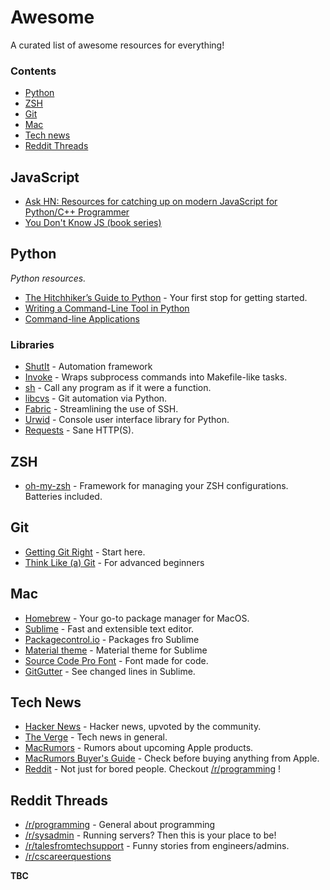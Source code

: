 # Awesome

A curated list of awesome resources for everything!

### Contents

- [Python](#python)
- [ZSH](#zsh)
- [Git](#git)
- [Mac](#mac)
- [Tech news](#tech-news)
- [Reddit Threads](#reddit-threads)

## JavaScript

* [Ask HN: Resources for catching up on modern JavaScript for Python/C++ Programmer](https://news.ycombinator.com/item?id=16800510)
* [You Don't Know JS (book series)](https://github.com/getify/You-Dont-Know-JS)

## Python

*Python resources.*

* [The Hitchhiker’s Guide to Python](http://docs.python-guide.org/en/latest/) - Your first stop for getting started.
* [Writing a Command-Line Tool in Python](http://nvie.com/posts/writing-a-cli-in-python-in-under-60-seconds/)
* [Command-line Applications](http://docs.python-guide.org/en/latest/scenarios/cli/)

### Libraries

* [ShutIt](https://ianmiell.github.io/shutit/) - Automation framework
* [Invoke](http://www.pyinvoke.org/) - Wraps subprocess commands into Makefile-like tasks.
* [sh](https://amoffat.github.io/sh/) - Call any program as if it were a function.
* [libcvs](https://libvcs.git-pull.com/en/latest/#) - Git automation via Python.
* [Fabric](http://www.fabfile.org/) - Streamlining the use of SSH.
* [Urwid](https://urwid.readthedocs.io/en/latest/) - Console user interface library for Python.
* [Requests](http://docs.python-requests.org/en/master/) - Sane HTTP(S).

## ZSH

* [oh-my-zsh](http://ohmyz.sh/) - Framework for managing your ZSH configurations. Batteries included.

## Git

* [Getting Git Right](https://www.atlassian.com/git) - Start here.
* [Think Like (a) Git](http://think-like-a-git.net/) - For advanced beginners

## Mac

* [Homebrew](https://brew.sh/) - Your go-to package manager for MacOS.
* [Sublime](https://www.sublimetext.com/3) - Fast and extensible text editor.
* [Packagecontrol.io](https://packagecontrol.io/) - Packages fro Sublime
* [Material theme](https://packagecontrol.io/packages/Material%20Theme) - Material theme for Sublime
* [Source Code Pro Font](https://github.com/adobe-fonts/source-code-pro) - Font made for code.
* [GitGutter](https://packagecontrol.io/packages/GitGutter) - See changed lines in Sublime.

## Tech News

* [Hacker News](https://news.ycombinator.com/) - Hacker news, upvoted by the community.
* [The Verge](https://www.theverge.com/) - Tech news in general.
* [MacRumors](https://www.macrumors.com/) - Rumors about upcoming Apple products.
* [MacRumors Buyer's Guide](https://buyersguide.macrumors.com/) - Check before buying anything from Apple.
* [Reddit](https://www.reddit.com/) - Not just for bored people. Checkout [/r/programming](http://www.reddit.com/r/programming) !

## Reddit Threads

* [/r/programming](http://www.reddit.com/r/programming) - General about programming
* [/r/sysadmin](http://www.reddit.com/r/sysadmin) - Running servers? Then this is your place to be!
* [/r/talesfromtechsupport](http://www.reddit.com/r/talesfromtechsupport) - Funny stories from engineers/admins.
* [/r/cscareerquestions](https://www.reddit.com/r/cscareerquestions/)



**TBC**
